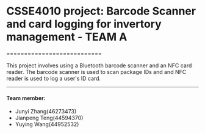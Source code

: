 # CSSE4010 project: Barcode Scanner and card logging for invertory management - TEAM A
===========================

This project involves using a Bluetooth barcode scanner and an NFC card reader. The barcode scanner is used to scan package IDs and and NFC reader is used to log a user's ID card.

**** 
#### Team member:
* Junyi Zhang(46273473)
* Jianpeng Teng(44594370)
* Yuying Wang(44952532)



